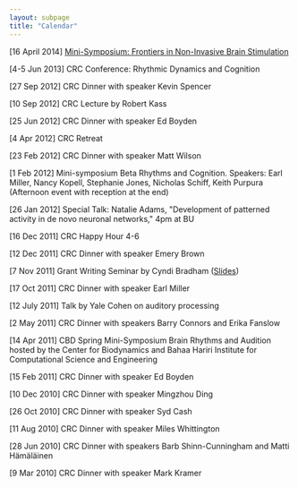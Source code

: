 ```yaml
---
layout: subpage
title: "Calendar"
---
```


  [16 April 2014] [Mini-Symposium: Frontiers in Non-Invasive Brain Stimulation](Spring2014minisym.md)

  [4-5 Jun 2013] CRC Conference: Rhythmic Dynamics and Cognition

  [27 Sep 2012] CRC Dinner with speaker Kevin Spencer

  [10 Sep 2012] CRC Lecture by Robert Kass

  [25 Jun 2012] CRC Dinner with 
  speaker Ed Boyden

  [4 Apr 2012] CRC Retreat

  [23 Feb 2012] CRC Dinner with speaker Matt Wilson

  [1 Feb 2012] Mini-symposium Beta Rhythms and Cognition. Speakers: Earl Miller, Nancy Kopell, Stephanie Jones, Nicholas Schiff, Keith Purpura (Afternoon event with reception at the end)

  [26 Jan 2012] Special Talk:  Natalie Adams, "Development of patterned activity in de novo neuronal networks," 4pm at BU

  [16 Dec 2011] CRC Happy Hour 4-6

  [12 Dec 2011] CRC Dinner with speaker Emery Brown

  [7 Nov 2011] Grant Writing Seminar by Cyndi Bradham (<a href="http://www.bu.edu/neuro/graduate/professional-development-resources">Slides</a>)

  [17 Oct 2011] CRC Dinner with speaker Earl Miller

  [12 July 2011] Talk by Yale Cohen on auditory processing

  [2 May 2011] CRC Dinner with speakers Barry Connors and Erika Fanslow

  [14 Apr 2011] CBD Spring Mini-Symposium Brain Rhythms and Audition</a> hosted by the Center for Biodynamics and Bahaa Hariri Institute for Computational Science and Engineering
  

  [15 Feb 2011] CRC Dinner with speaker Ed Boyden

  [10 Dec 2010] CRC Dinner with speaker Mingzhou Ding

  [26 Oct 2010] CRC Dinner with speaker Syd Cash

  [11 Aug 2010] CRC Dinner with speaker Miles Whittington

  [28 Jun 2010] CRC Dinner with speakers Barb Shinn-Cunningham and Matti H&auml;m&auml;l&auml;inen

  [9 Mar 2010] CRC Dinner with speaker Mark Kramer

